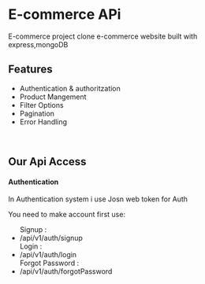<h1>E-commerce APi </h1>
<p>E-commerce project clone e-commerce website built with 
express,mongoDB  </p>
<h2>Features</h2>
<ul>
<li>Authentication & authoritzation</li>
<li>Product Mangement</li>
<li>Filter Options</li>
<li>Pagination</li>
<li>Error Handling</li>
</ul><br>
<h2>Our Api Access</h2>
<h4>Authentication</h4>
<p>In Authentication system i use Josn web token for Auth</p>
<p>You need to make account first use:</p>
<ul>
Signup :
<li>/api/v1/auth/signup</li>
Login :
<li>/api/v1/auth/login</li>
Forgot Password :
<li>/api/v1/auth/forgotPassword</li>
</ul><br>
